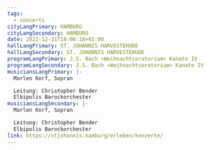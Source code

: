 ```yaml
---
tags:
  - concerts
cityLangPrimary: HAMBURG
cityLangSecondary: HAMBURG
date: 2022-12-31T18:00:18+01:00
hallLangPrimary: ST. JOHANNIS HARVESTEHUDE
hallLangSecondary: ST. JOHANNIS HARVESTEHUDE
programLangPrimary: J.S. Bach »Weihnachtsoratorium« Kanate IV
programLangSecondary: J.S. Bach »Weihnachtsoratorium« Kanate IV
musiciansLangPrimary: |-
  Marlen Korf, Sopran

  Leitung: Christopher Bender
  Elbipolis Barockorchester
musiciansLangSecondary: |-
  Marlen Korf, Sopran

  Leitung: Christopher Bender
  Elbipolis Barockorchester
link: https://stjohannis.hamburg/erleben/konzerte/
---
```

